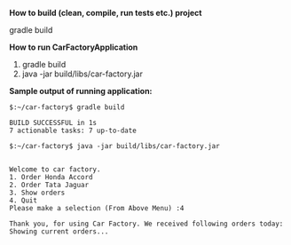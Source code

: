 **How to build (clean, compile, run tests etc.) project**

gradle build

**How to run CarFactoryApplication**
1. gradle build
2. java -jar build/libs/car-factory.jar

**Sample output of running application:**

```
$:~/car-factory$ gradle build

BUILD SUCCESSFUL in 1s
7 actionable tasks: 7 up-to-date

$:~/car-factory$ java -jar build/libs/car-factory.jar 


Welcome to car factory. 
1. Order Honda Accord
2. Order Tata Jaguar 
3. Show orders
4. Quit
Please make a selection (From Above Menu) :4

Thank you, for using Car Factory. We received following orders today:
Showing current orders...
```
